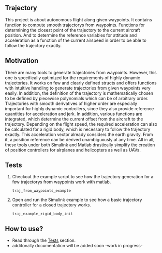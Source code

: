 ## Trajectory

This project is about autonomous flight along given waypoints.
It contains function to compute smooth trajectorys from waypoints.
Functions for determining the closest point of the trajectory to the current aircraft position.
And to determine the reference variables for attitude and acceleration as a function of the current airspeed in order to be able to follow the trajectory exactly.

## Motivation

There are many tools to generate trajectories from waypoints. However, this one is specifically optimized for the requirements of highly dynamic trajectories.
It works on few and clearly defined structs and offers functions with intuitive handling to generate trajectories from given waypoints very easily.
In addition, the definition of the trajectory is mathematically chosen to be defined by piecewise polynomials which can be of arbitrary order.
Trajectories with smooth derivatives of higher order are especially important for highly dynamic controllers, since they also provide reference quantities for acceleration and jerk.
In addition, various functions are integrated, which determine the current offset from the aircraft to the trajectory. 
Depending on the flight speed, the required acceleration can also be calculated for a rigid body, which is necessary to follow the trajectory exactly.
This acceleration vector already considers the earth gravity. From it, a position reference can be derived unambiguously at any time.
All in all, these tools under both Simulink and Matlab drastically simplify the creation of position controllers for airplanes and helicopters as well as UAVs.

## Tests

1. Checkout the example script to see how the trajectory generation for a few trajectorys from waypoints work with matlab.
	```
	traj_from_waypoints_example
	```
2. Open and run the Simulink example to see how a basic trajectory controller for a closed trajectory works.
	```
	traj_example_rigid_body_init
	```


## How to use?

- Read through the [Tests](#Tests) section.
- additonally documentation will be added soon -work in progress-
